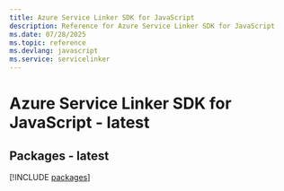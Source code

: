 ```yaml
---
title: Azure Service Linker SDK for JavaScript
description: Reference for Azure Service Linker SDK for JavaScript
ms.date: 07/28/2025
ms.topic: reference
ms.devlang: javascript
ms.service: servicelinker
---
```

# Azure Service Linker SDK for JavaScript - latest
## Packages - latest
[!INCLUDE [packages](service-linker-index.md)]